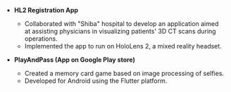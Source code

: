 - **HL2 Registration App**
  - Collaborated with "Shiba" hospital to develop an application aimed at assisting physicians in visualizing patients' 3D CT scans during operations.
  - Implemented the app to run on HoloLens 2, a mixed reality headset.

- **PlayAndPass (App on Google Play store)**
  - Created a memory card game based on image processing of selfies.
  - Developed for Android using the Flutter platform.
